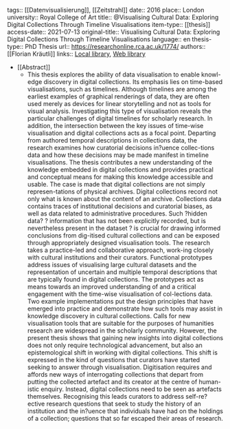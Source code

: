tags:: [[Datenvisualisierung]], [[Zeitstrahl]]
date:: 2016
place:: London
university:: Royal College of Art
title:: @Visualising Cultural Data: Exploring Digital Collections Through Timeline Visualisations
item-type:: [[thesis]]
access-date:: 2021-07-13
original-title:: Visualising Cultural Data: Exploring Digital Collections Through Timeline Visualisations
language:: en
thesis-type:: PhD Thesis
url:: https://researchonline.rca.ac.uk/1774/
authors:: [[Florian Kräutli]]
links:: [Local library](zotero://select/groups/2386895/items/TMJV5MH9), [Web library](https://www.zotero.org/groups/2386895/items/TMJV5MH9)

- [[Abstract]]
	- This thesis explores the ability of data visualisation to enable knowl-edge discovery in digital collections. Its emphasis lies on time-based visualisations, such as timelines. Although timelines are among the earliest examples of graphical renderings of data, they are often used merely as devices for linear storytelling and not as tools for visual analysis. Investigating this type of visualisation reveals the particular challenges of digital timelines for scholarly research. In addition, the intersection between the key issues of time-wise visualisation and digital collections acts as a focal point. Departing from authored temporal descriptions in collections data, the research examines how curatorial decisions in?uence collec-tions data and how these decisions may be made manifest in timeline visualisations. The thesis contributes a new understanding of the knowledge embedded in digital collections and provides practical and conceptual means for making this knowledge accessible and usable. The case is made that digital collections are not simply represen-tations of physical archives. Digital collections record not only what is known about the content of an archive. Collections data contains traces of institutional decisions and curatorial biases, as well as data related to administrative procedures. Such ?hidden data? ? information that has not been explicitly recorded, but is nevertheless present in the dataset ? is crucial for drawing informed conclusions from dig-itised cultural collections and can be exposed through appropriately designed visualisation tools. The research takes a practice-led and collaborative approach, work-ing closely with cultural institutions and their curators. Functional prototypes address issues of visualising large cultural datasets and the representation of uncertain and multiple temporal descriptions that are typically found in digital collections. The prototypes act as means towards an improved understanding of and a critical engagement with the time-wise visualisation of col-lections data. Two example implementations put the design principles that have emerged into practice and demonstrate how such tools may assist in knowledge discovery in cultural collections. Calls for new visualisation tools that are suitable for the purposes of humanities research are widespread in the scholarly community. However, the present thesis shows that gaining new insights into digital collections does not only require technological advancement, but also an epistemological shift in working with digital collections. This shift is expressed in the kind of questions that curators have started seeking to answer through visualisation. Digitisation requires and affords new ways of interrogating collections that depart from putting the collected artefact and its creator at the centre of human-istic enquiry. Instead, digital collections need to be seen as artefacts themselves. Recognising this leads curators to address self-re?ective research questions that seek to study the history of an institution and the in?uence that individuals have had on the holdings of a collection; questions that so far escaped their areas of research.